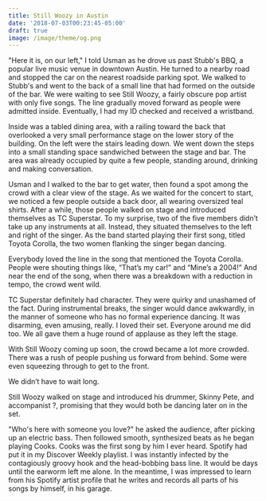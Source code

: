 ```yaml
---
title: Still Woozy in Austin
date: '2018-07-03T00:23:45-05:00'
draft: true
image: /image/theme/og.png
---
```

"Here it is, on our left," I told Usman as he drove us past Stubb's BBQ, a popular live music venue in downtown Austin. He turned to a nearby road and stopped the car on the nearest roadside parking spot. We walked to Stubb's and went to the back of a small line that had formed on the outside of the bar. We were waiting to see Still Woozy, a fairly obscure pop artist with only five songs. The line gradually moved forward as people were admitted inside. Eventually, I had my ID checked and received a wristband. 

Inside was a tabled dining area, with a railing toward the back that overlooked a very small performance stage on the lower story of the building. On the left were the stairs leading down. We went down the steps into a small standing space sandwiched between the stage and bar. The area was already occupied by quite a few people, standing around, drinking and making conversation.

Usman and I walked to the bar to get water, then found a spot among the crowd with a clear view of the stage. As we waited for the concert to start, we noticed a few people outside a back door, all wearing oversized teal shirts. After a while, those people walked on stage and introduced themselves as TC Superstar. To my surprise, two of the five members didn’t take up any instruments at all. Instead, they situated themselves to the left and right of the singer. As the band started playing their first song, titled Toyota Corolla, the two women flanking the singer began dancing.

Everybody loved the line in the song that mentioned the Toyota Corolla. People were shouting things like, “That’s my car!” and “Mine’s a 2004!” And near the end of the song, when there was a breakdown with a reduction in tempo, the crowd went wild.

TC Superstar definitely had character. They were quirky and unashamed of the fact. During instrumental breaks, the singer would dance awkwardly, in the manner of someone who has no formal experience dancing. It was disarming, even amusing, really. I loved their set. Everyone around me did too. We all gave them a huge round of applause as they left the stage.

With Still Woozy coming up soon, the crowd became a lot more crowded. There was a rush of people pushing us forward from behind. Some were even squeezing through to get to the front.

We didn’t have to wait long.

Still Woozy walked on stage and introduced his drummer, Skinny Pete, and accompanist ?, promising that they would both be dancing later on in the set.

"Who's here with someone you love?" he asked the audience, after picking up an electric bass. Then followed smooth, synthesized beats as he began playing Cooks. Cooks was the first song by him I ever heard. Spotify had put it in my Discover Weekly playlist. I was instantly infected by the contagiously groovy hook and the head-bobbing bass line. It would be days until the earworm left me alone. In the meantime, I was impressed to learn from his Spotify artist profile that he writes and records all parts of his songs by himself, in his garage.
